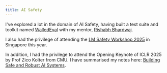```yaml
---
title: AI Safety
---
```

I've explored a lot in the domain of AI Safety, having built a test suite and toolkit named [WalledEval](../self/research/walledeval.md) with my mentor, [Rishabh Bhardwaj](../info/people/rishabh-bhardwaj.md).

I also had the privilege of attending the [LM Safety Workshop 2025](./lmxsafety-25.md) in Singapore this year.

In addition, I had the privilege to attend the Opening Keynote of ICLR 2025 by Prof Zico Kolter from CMU. I have summarised my notes here: [Building Safe and Robust AI Systems](talks/safe-robust-ai.md).